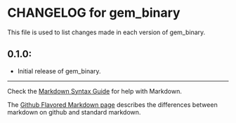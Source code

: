 # CHANGELOG for gem_binary

This file is used to list changes made in each version of gem_binary.

## 0.1.0:

* Initial release of gem_binary.

- - - 
Check the [Markdown Syntax
Guide](http://daringfireball.net/projects/markdown/syntax) for help with
Markdown.

The [Github Flavored Markdown
page](http://github.github.com/github-flavored-markdown/) describes the
differences between markdown on github and standard markdown.
